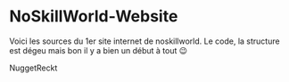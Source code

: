 # NoSkillWorld-Website

Voici les sources du 1er site internet de noskillworld.
Le code, la structure est dégeu mais bon il y a bien un début à tout 😉

NuggetReckt
